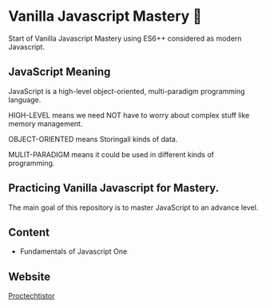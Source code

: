 # Vanilla Javascript Mastery 🚀

Start of Vanilla Javascript Mastery using ES6++ considered as modern Javascript.

## JavaScript Meaning

JavaScript is a high-level object-oriented, multi-paradigm programming language.

HIGH-LEVEL means we need NOT have to worry about complex stuff like memory management.

OBJECT-ORIENTED means Storingall kinds of data.

MULIT-PARADIGM means it could be used in different kinds of programming.

## Practicing Vanilla Javascript for Mastery.

The main goal of this repository is to master JavaScript to an advance level.

## Content

- Fundamentals of Javascript One

## Website

[Proctechtistor](https://www.protechtistor.com/)
